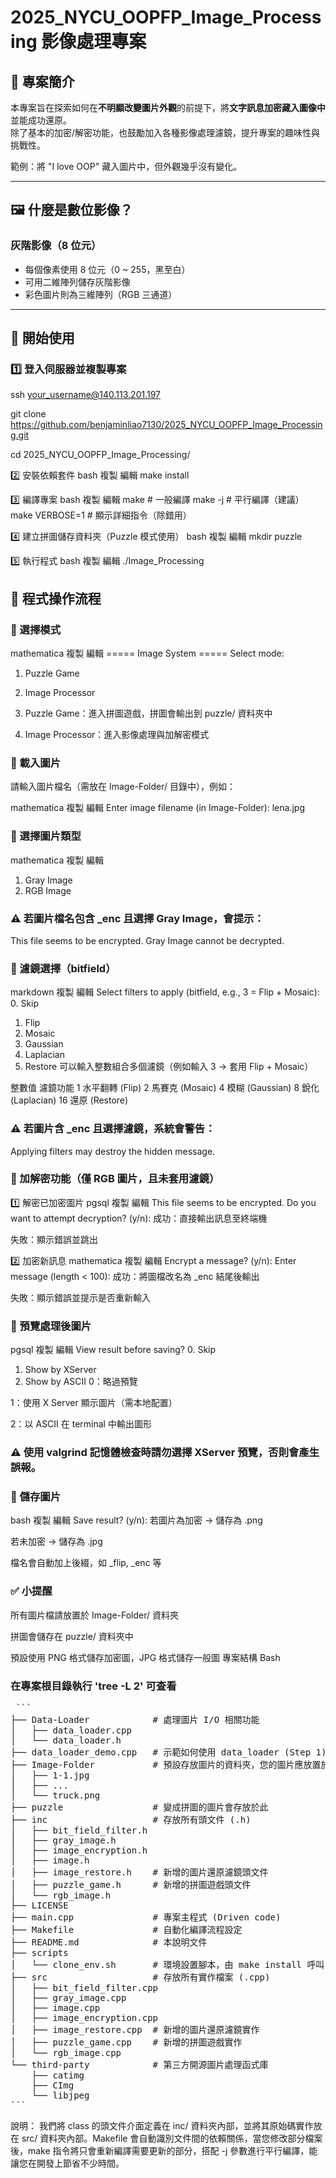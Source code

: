 # 2025_NYCU_OOPFP_Image_Processing 影像處理專案

## 📌 專案簡介
本專案旨在探索如何在**不明顯改變圖片外觀**的前提下，將**文字訊息加密藏入圖像中**並能成功還原。  
除了基本的加密/解密功能，也鼓勵加入各種影像處理濾鏡，提升專案的趣味性與挑戰性。

範例：將 "I love OOP" 藏入圖片中，但外觀幾乎沒有變化。

---

## 🖼️ 什麼是數位影像？

### 灰階影像（8 位元）
- 每個像素使用 8 位元（0 ~ 255，黑至白）
- 可用二維陣列儲存灰階影像  
- 彩色圖片則為三維陣列（RGB 三通道）

---

## 🚀 開始使用

### 1️⃣ 登入伺服器並複製專案

ssh your_username@140.113.201.197

git clone https://github.com/benjaminliao7130/2025_NYCU_OOPFP_Image_Processing.git

cd 2025_NYCU_OOPFP_Image_Processing/

2️⃣ 安裝依賴套件
bash
複製
編輯
make install

3️⃣ 編譯專案
bash
複製
編輯
make           # 一般編譯
make -j        # 平行編譯（建議）
make VERBOSE=1 # 顯示詳細指令（除錯用）

4️⃣ 建立拼圖儲存資料夾（Puzzle 模式使用）
bash
複製
編輯
mkdir puzzle

5️⃣ 執行程式
bash
複製
編輯
./Image_Processing
## 🧩 程式操作流程
### 📍 選擇模式
mathematica
複製
編輯
===== Image System =====
Select mode:
1. Puzzle Game
2. Image Processor
1. Puzzle Game：進入拼圖遊戲，拼圖會輸出到 puzzle/ 資料夾中

2. Image Processor：進入影像處理與加解密模式

### 📂 載入圖片
請輸入圖片檔名（需放在 Image-Folder/ 目錄中），例如：

mathematica
複製
編輯
Enter image filename (in Image-Folder): lena.jpg
### 🎨 選擇圖片類型
mathematica
複製
編輯
1. Gray Image
2. RGB Image
### ⚠️ 若圖片檔名包含 _enc 且選擇 Gray Image，會提示：
This file seems to be encrypted. Gray Image cannot be decrypted.

### 🧪 濾鏡選擇（bitfield）
markdown
複製
編輯
Select filters to apply (bitfield, e.g., 3 = Flip + Mosaic):
0. Skip
1. Flip
2. Mosaic
4. Gaussian
8. Laplacian
16. Restore
可以輸入整數組合多個濾鏡（例如輸入 3 → 套用 Flip + Mosaic）

整數值	濾鏡功能
1	水平翻轉 (Flip)
2	馬賽克 (Mosaic)
4	模糊 (Gaussian)
8	銳化 (Laplacian)
16	還原 (Restore)

### ⚠️ 若圖片含 _enc 且選擇濾鏡，系統會警告：
Applying filters may destroy the hidden message.

### 🔐 加解密功能（僅 RGB 圖片，且未套用濾鏡）
1️⃣ 解密已加密圖片
pgsql
複製
編輯
This file seems to be encrypted. Do you want to attempt decryption? (y/n):
成功：直接輸出訊息至終端機

失敗：顯示錯誤並跳出

2️⃣ 加密新訊息
mathematica
複製
編輯
Encrypt a message? (y/n):
Enter message (length < 100):
成功：將圖檔改名為 _enc 結尾後輸出

失敗：顯示錯誤並提示是否重新輸入

### 👀 預覽處理後圖片
pgsql
複製
編輯
View result before saving?
0. Skip
1. Show by XServer
2. Show by ASCII
0：略過預覽

1：使用 X Server 顯示圖片（需本地配置）

2：以 ASCII 在 terminal 中輸出圖形

### ⚠️ 使用 valgrind 記憶體檢查時請勿選擇 XServer 預覽，否則會產生誤報。

### 💾 儲存圖片
bash
複製
編輯
Save result? (y/n):
若圖片為加密 → 儲存為 .png

若未加密 → 儲存為 .jpg

檔名會自動加上後綴，如 _flip, _enc 等

### ✅ 小提醒
所有圖片檔請放置於 Image-Folder/ 資料夾

拼圖會儲存在 puzzle/ 資料夾中

預設使用 PNG 格式儲存加密圖，JPG 格式儲存一般圖
專案結構
Bash

### 在專案根目錄執行 'tree -L 2' 可查看
<pre> ``` 
├── Data-Loader            # 處理圖片 I/O 相關功能
│   ├── data_loader.cpp
│   └── data_loader.h
├── data_loader_demo.cpp   # 示範如何使用 data_loader (Step 1)
├── Image-Folder           # 預設存放圖片的資料夾，您的圖片應放置於此
│   ├── 1-1.jpg
│   ├── ...
│   └── truck.png
├── puzzle                 # 變成拼圖的圖片會存放於此
├── inc                    # 存放所有頭文件 (.h)
│   ├── bit_field_filter.h
│   ├── gray_image.h
│   ├── image_encryption.h
│   ├── image.h
│   ├── image_restore.h    # 新增的圖片還原濾鏡頭文件
│   ├── puzzle_game.h      # 新增的拼圖遊戲頭文件
│   └── rgb_image.h
├── LICENSE
├── main.cpp               # 專案主程式 (Driven code)
├── Makefile               # 自動化編譯流程設定
├── README.md              # 本說明文件
├── scripts
│   └── clone_env.sh       # 環境設置腳本，由 make install 呼叫
├── src                    # 存放所有實作檔案 (.cpp)
│   ├── bit_field_filter.cpp
│   ├── gray_image.cpp
│   ├── image.cpp
│   ├── image_encryption.cpp
│   ├── image_restore.cpp  # 新增的圖片還原濾鏡實作
│   ├── puzzle_game.cpp    # 新增的拼圖遊戲實作
│   └── rgb_image.cpp
└── third-party            # 第三方開源圖片處理函式庫
    ├── catimg
    ├── CImg
    └── libjpeg
``` </pre>
說明：
我們將 class 的頭文件介面定義在 inc/ 資料夾內部，並將其原始碼實作放在 src/ 資料夾內部。Makefile 會自動識別文件間的依賴關係，當您修改部分檔案後，make 指令將只會重新編譯需要更新的部分，搭配 -j 參數進行平行編譯，能讓您在開發上節省不少時間。
